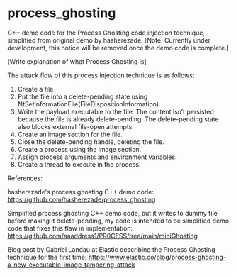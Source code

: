 # process_ghosting
C++ demo code for the Process Ghosting code injection technique, simplified from original demo by hasherezade. [Note: Currently under development, this notice will be removed once the demo code is complete.]

[Write explanation of what Process Ghosting is]

The attack flow of this process injection technique is as follows:
1. Create a file
2. Put the file into a delete-pending state using NtSetInformationFile(FileDispositionInformation).
3. Write the payload executable to the file. The content isn’t persisted because the file is already delete-pending. The delete-pending state also blocks external file-open attempts.
4. Create an image section for the file.
5. Close the delete-pending handle, deleting the file.
6. Create a process using the image section.
7. Assign process arguments and environment variables.
8. Create a thread to execute in the process.

References:

hasherezade's process ghosting C++ demo code: https://github.com/hasherezade/process_ghosting 

Simplified process ghosting C++ demo code, but it writes to dummy file before making it delete-pending, my code is intended to be simplified demo code that fixes this flaw in implementation: https://github.com/aaaddress1/PR0CESS/tree/main/miniGhosting 

Blog post by Gabriel Landau at Elastic describing the Process Ghosting technique for the first time: https://www.elastic.co/blog/process-ghosting-a-new-executable-image-tampering-attack 
